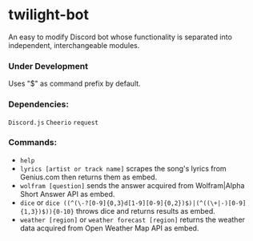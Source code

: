 # twilight-bot 
An easy to modify Discord bot whose functionality is separated into independent, interchangeable modules.

### Under Development
Uses "$" as command prefix by default.

### Dependencies: 
`Discord.js` `Cheerio` `request`

### Commands: 
 - `help`
 - `lyrics [artist or track name]` scrapes the song's lyrics from Genius.com then returns them as embed.
 - `wolfram [question]` sends the answer acquired from Wolfram|Alpha Short Answer API as embed.
 - `dice` or `dice ((^(\-?[0-9]{0,3}d[1-9][0-9]{0,2})$)|(^((\+|-)[0-9]{1,3})$)){0-10}` throws dice and returns results as embed.
 - `weather [region]` or `weather forecast [region]` returns the weather data acquired from Open Weather Map API as embed. 
